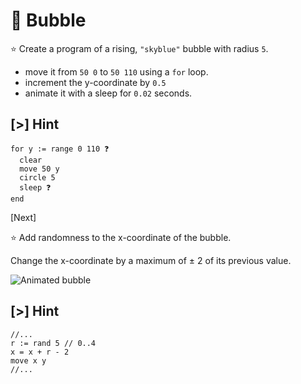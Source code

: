 # 🫧 Bubble

⭐ Create a program of a rising, `"skyblue"` bubble with radius `5`.

- move it from `50 0` to `50 110` using a `for` loop.
- increment the y-coordinate by `0.5`
- animate it with a sleep for `0.02` seconds.

## [>] Hint

```evy
for y := range 0 110 ❓
  clear
  move 50 y
  circle 5
  sleep ❓
end
```

[Next]

⭐ Add randomness to the x-coordinate of the bubble.

Change the x-coordinate by a maximum of ± 2 of its previous value.

![Animated bubble](samples/forloops/img/bubble.gif)

## [>] Hint

```evy
//...
r := rand 5 // 0..4
x = x + r - 2
move x y
//...
```
